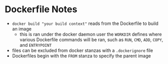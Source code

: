 # Dockerfile Notes

- `docker build "your build context"` reads from the Dockerfile to build an image
  - this is ran under the docker daemon user
the `WORKDIR` defines where various Dockerfile commands will be ran, such as `RUN`, `CMD`, `ADD`, `COPY`, and `ENTRYPOINT`
- files can be excluded from docker stanzas with a `.dockerignore` file
- Dockerfiles begin with the `FROM` stanza to specify the parent image


